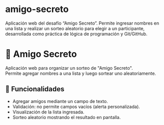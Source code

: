 # amigo-secreto
Aplicación web del desafío “Amigo Secreto”. Permite ingresar nombres en una lista y realizar un sorteo aleatorio para elegir a un participante, desarrollada como práctica de lógica de programación y Git/GitHub.

# 🎁 Amigo Secreto
Aplicación web para organizar un sorteo de "Amigo Secreto".  
Permite agregar nombres a una lista y luego sortear uno aleatoriamente.

## 🚀 Funcionalidades
- Agregar amigos mediante un campo de texto.
- Validación: no permite campos vacíos (alerta personalizada).
- Visualización de la lista ingresada.
- Sorteo aleatorio mostrando el resultado en pantalla.
